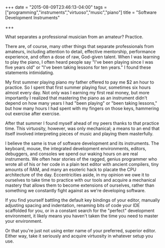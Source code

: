 +++
date = "2015-08-09T23:46:13-04:00"
tags = ["programming","instruments","virtuoso","music","piano"]
title = "Software Development Instruments"

+++

What separates a professional musician from an amateur? Practice.

There are, of course, many other things that separate professionals from amateurs, including attention to detail, effective mentorship, performance experience, and often a dose of raw, God-given talent. When I was learning to play the piano, I often heard people say "I've been playing since I was five years old" or "I've been taking lessons for ten years." I found these statements intimidating.

My first summer playing piano my father offered to pay me $2 an hour to practice. So I spent that first summer playing four, sometimes six hours almost every day. Not only was I earning my first real money, but more importantly I realized that mastering the piano as an instrument didn't depend on how many years I had "been playing" or "been taking lessons," but how many hours I had spent with my fingers on those keys, hammering out exercise after exercise.

After that summer I found myself ahead of my peers thanks to that practice time. This virtuosity, however, was only mechanical; a means to an end that itself involved interpreting pieces of music and playing them masterfully.

I believe the same is true of software development and its instruments. The keyboard, mouse, the integrated development environments, editors, debuggers, and consoles we spend our waking hours on are real instruments. We often hear stories of the ragged, genius programmer who wrote all of his or her code in a plain text editor with ancient compilers, tiny amounts of RAM, and many an esoteric hack to placate the CPU architecture of the day. Eccentricities aside, in my opinion we owe it to ourselves to take time to practice with our tools and acquire a mechanical mastery that allows them to become extensions of ourselves, rather than something we constantly fight against as we're developing software.

If you find yourself battling the default key bindings of your editor, manually adjusting spacing and indentation, renaming bits of code your IDE scaffolded for you, or in a constant search for the "perfect" development environment, it likely means you haven't taken the time you need to master your environment.

Or that you're just not using enter name of your preferred, superior editor. Either way, take it seriously and acquire virtuosity in whatever setup you use.
